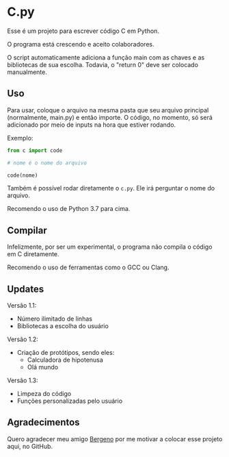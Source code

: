 # C.py

Esse é um projeto para escrever código C em Python.

O programa está crescendo e aceito colaboradores.

O script automaticamente adiciona a função main com as chaves e as bibliotecas de sua escolha. Todavia, o "return 0" deve ser colocado manualmente.

## Uso

Para usar, coloque o arquivo na mesma pasta que seu arquivo principal (normalmente, main.py) e então importe. O código, no momento, só será adicionado por meio de inputs na hora que estiver rodando.

Exemplo:

```py
from c import code

# nome é o nome do arquivo

code(nome)
```

Também é possível rodar diretamente o `c.py`. Ele irá perguntar o nome do arquivo.

Recomendo o uso de Python 3.7 para cima.

## Compilar

Infelizmente, por ser um experimental, o programa não compila o código em C diretamente. 

Recomendo o uso de ferramentas como o GCC ou Clang.

## Updates

Versão 1.1:
- Número ilimitado de linhas
- Bibliotecas a escolha do usuário

Versão 1.2:
- Criação de protótipos, sendo eles:
    - Calculadora de hipotenusa
    - Olá mundo

Versão 1.3:
- Limpeza do código
- Funções personalizadas pelo usuário

## Agradecimentos

Quero agradecer meu amigo [Bergeno](https://github.com/bergeno) por me motivar a colocar esse projeto aqui, no GitHub.